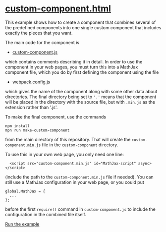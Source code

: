 # [custom-component.html](https://mathjax.github.io/MathJax-demos-web/custom-component/custom-component.html)

This example shows how to create a component that combines several of the predefined components into one single custom component that includes exactly the pieces that you want.

The main code for the component is

* [custom-component.js](custom-component.js)

which contains comments describing it in detail.  In order to use the component in your web pages, you must turn this into a MathJax component file, which you do by first defining the component using the file

* [webpack.config.js](webpack.config.js)

which gives the name of the component along with some other data about directories.  The final directory being set to `'.'` means that the component will be placed in the directory with the source file, but with `.min.js` as the extension rather than '.js'.

To make the final component, use the commands

```
npm install
mpn run make-custom-component
```

from the main directory of this repository.  That will create the `custom-component.min.js` file in the `custom-component` directory.

To use this in your own web page, you only need one line:

```
  <script src="custom-component.min.js" id="MathJax-script" async></script>
```

(include the path to the `custom-component.min.js` file if needed).  You can still use a MathJax configuration in your web page, or you could put

```
global.MathJax = {
  ...
};
```

before the first `require()` command in `custom-component.js` to include the configuration in the combined file itself.

[Run the example](https://mathjax.github.io/MathJax-demos-web/custom-component/custom-component.html)
